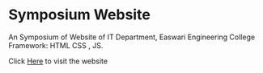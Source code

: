 <h1>Symposium Website</h1>

An Symposium of Website of IT Department, Easwari Engineering College
Framework: HTML CSS , JS.
 
Click <a href="https://www.pinnacle2k22.tech/" target="_blank">Here</a> to visit the website
